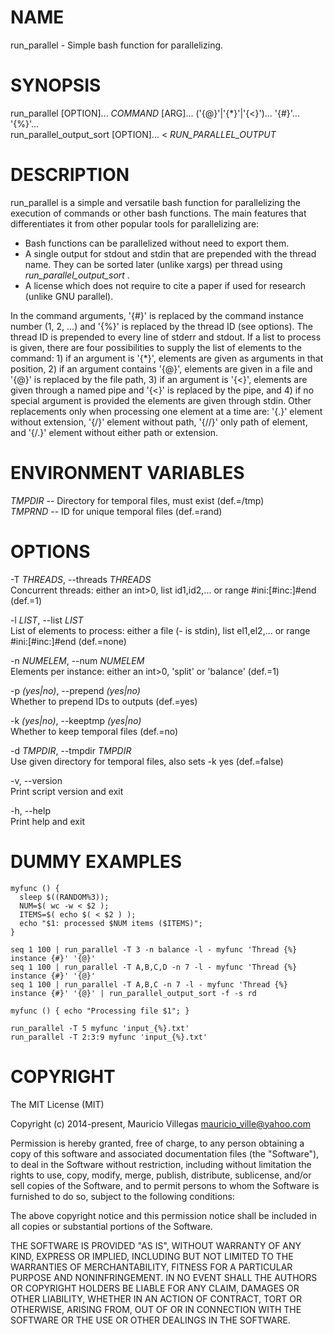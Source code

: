 
# NAME

run_parallel - Simple bash function for parallelizing.

# SYNOPSIS

run_parallel [OPTION]... *COMMAND* [ARG]... ('{@}'|'{\*}'|'{<}')... '{#}'... '{%}'...  
run_parallel_output_sort [OPTION]... < *RUN_PARALLEL_OUTPUT*

# DESCRIPTION

run_parallel is a simple and versatile bash function for parallelizing the
execution of commands or other bash functions. The main features that
differentiates it from other popular tools for parallelizing are:

- Bash functions can be parallelized without need to export them.
- A single output for stdout and stdin that are prepended with the thread
  name. They can be sorted later (unlike xargs) per thread using
  _run_parallel_output_sort_ .
- A license which does not require to cite a paper if used for research
  (unlike GNU parallel).

In the command arguments, '{#}' is replaced by the command instance number (1,
2, ...) and '{%}' is replaced by the thread ID (see options). The thread ID is
prepended to every line of stderr and stdout. If a list to process is given,
there are four possibilities to supply the list of elements to the command: 1)
if an argument is '{\*}', elements are given as arguments in that position, 2)
if an argument contains '{@}', elements are given in a file and '{@}' is
replaced by the file path, 3) if an argument is '{<}', elements are given
through a named pipe and '{<}' is replaced by the pipe, and 4) if no special
argument is provided the elements are given through stdin. Other replacements
only when processing one element at a time are: '{.}' element without
extension, '{/}' element without path, '{//}' only path of element, and '{/.}'
element without either path or extension.

# ENVIRONMENT VARIABLES

*TMPDIR*  --  Directory for temporal files, must exist (def.=/tmp)  
*TMPRND*  --  ID for unique temporal files (def.=rand)

# OPTIONS

-T *THREADS*, \--threads *THREADS*  
  Concurrent threads: either an int>0, list id1,id2,... or range
  #ini:[#inc:]#end (def.=1)

-l *LIST*, \--list *LIST*  
  List of elements to process: either a file (- is stdin), list el1,el2,... or
  range #ini:[#inc:]#end (def.=none)

-n *NUMELEM*, \--num *NUMELEM*  
  Elements per instance: either an int>0, 'split' or 'balance'
  (def.=1)

-p *(yes|no)*, \--prepend *(yes|no)*  
  Whether to prepend IDs to outputs (def.=yes)

-k *(yes|no)*, \--keeptmp *(yes|no)*  
  Whether to keep temporal files (def.=no)

-d *TMPDIR*, \--tmpdir *TMPDIR*  
  Use given directory for temporal files, also sets -k yes (def.=false)

-v, \--version  
  Print script version and exit

-h, \--help  
  Print help and exit

# DUMMY EXAMPLES

    myfunc () {  
      sleep $((RANDOM%3));  
      NUM=$( wc -w < $2 );  
      ITEMS=$( echo $( < $2 ) );  
      echo "$1: processed $NUM items ($ITEMS)";  
    }

    seq 1 100 | run_parallel -T 3 -n balance -l - myfunc 'Thread {%} instance {#}' '{@}'  
    seq 1 100 | run_parallel -T A,B,C,D -n 7 -l - myfunc 'Thread {%} instance {#}' '{@}'  
    seq 1 100 | run_parallel -T A,B,C -n 7 -l - myfunc 'Thread {%} instance {#}' '{@}' | run_parallel_output_sort -f -s rd

    myfunc () { echo "Processing file $1"; }

    run_parallel -T 5 myfunc 'input_{%}.txt'  
    run_parallel -T 2:3:9 myfunc 'input_{%}.txt'

# COPYRIGHT

The MIT License (MIT)

Copyright (c) 2014-present, Mauricio Villegas <mauricio_ville@yahoo.com>

Permission is hereby granted, free of charge, to any person obtaining a copy
of this software and associated documentation files (the "Software"), to deal
in the Software without restriction, including without limitation the rights
to use, copy, modify, merge, publish, distribute, sublicense, and/or sell
copies of the Software, and to permit persons to whom the Software is
furnished to do so, subject to the following conditions:

The above copyright notice and this permission notice shall be included in all
copies or substantial portions of the Software.

THE SOFTWARE IS PROVIDED "AS IS", WITHOUT WARRANTY OF ANY KIND, EXPRESS OR
IMPLIED, INCLUDING BUT NOT LIMITED TO THE WARRANTIES OF MERCHANTABILITY,
FITNESS FOR A PARTICULAR PURPOSE AND NONINFRINGEMENT. IN NO EVENT SHALL THE
AUTHORS OR COPYRIGHT HOLDERS BE LIABLE FOR ANY CLAIM, DAMAGES OR OTHER
LIABILITY, WHETHER IN AN ACTION OF CONTRACT, TORT OR OTHERWISE, ARISING FROM,
OUT OF OR IN CONNECTION WITH THE SOFTWARE OR THE USE OR OTHER DEALINGS IN THE
SOFTWARE.


